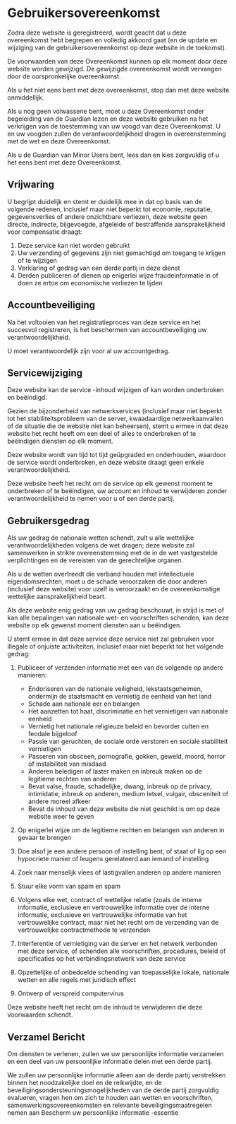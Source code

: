 # Gebruikersovereenkomst

Zodra deze website is geregistreerd, wordt geacht dat u deze overeenkomst hebt begrepen en volledig akkoord gaat (en de update en wijziging van de gebruikersovereenkomst op deze website in de toekomst).

De voorwaarden van deze Overeenkomst kunnen op elk moment door deze website worden gewijzigd. De gewijzigde overeenkomst wordt vervangen door de oorspronkelijke overeenkomst.

Als u het niet eens bent met deze overeenkomst, stop dan met deze website onmiddellijk.

Als u nog geen volwassene bent, moet u deze Overeenkomst onder begeleiding van de Guardian lezen en deze website gebruiken na het verkrijgen van de toestemming van uw voogd van deze Overeenkomst. U en uw voogden zullen de verantwoordelijkheid dragen in overeenstemming met de wet en deze Overeenkomst.

Als u de Guardian van Minor Users bent, lees dan en kies zorgvuldig of u het eens bent met deze Overeenkomst.

## Vrijwaring

U begrijpt duidelijk en stemt er duidelijk mee in dat op basis van de volgende redenen, inclusief maar niet beperkt tot economie, reputatie, gegevensverlies of andere onzichtbare verliezen, deze website geen directe, indirecte, bijgevoegde, afgeleide of bestraffende aansprakelijkheid voor compensatie draagt:

1. Deze service kan niet worden gebruikt
1. Uw verzending of gegevens zijn niet gemachtigd om toegang te krijgen of te wijzigen
1. Verklaring of gedrag van een derde partij in deze dienst
1. Derden publiceren of dienen op enigerlei wijze fraudeinformatie in of doen ze ertoe om economische verliezen te lijden

## Accountbeveiliging

Na het voltooien van het registratieproces van deze service en het succesvol registreren, is het beschermen van accountbeveiliging uw verantwoordelijkheid.

U moet verantwoordelijk zijn voor al uw accountgedrag.

## Servicewijziging

Deze website kan de service -inhoud wijzigen of kan worden onderbroken en beëindigd.

Gezien de bijzonderheid van netwerkservices (inclusief maar niet beperkt tot het stabiliteitsprobleem van de server, kwaadaardige netwerkaanvallen of de situatie die de website niet kan beheersen), stemt u ermee in dat deze website het recht heeft om een ​​deel of alles te onderbreken of te beëindigen diensten op elk moment.

Deze website wordt van tijd tot tijd geüpgraded en onderhouden, waardoor de service wordt onderbroken, en deze website draagt ​​geen enkele verantwoordelijkheid.

Deze website heeft het recht om de service op elk gewenst moment te onderbreken of te beëindigen, uw account en inhoud te verwijderen zonder verantwoordelijkheid te nemen voor u of een derde partij.

## Gebruikersgedrag

Als uw gedrag de nationale wetten schendt, zult u alle wettelijke verantwoordelijkheden volgens de wet dragen; deze website zal samenwerken in strikte overeenstemming met de in de wet vastgestelde verplichtingen en de vereisten van de gerechtelijke organen.

Als u de wetten overtreedt die verband houden met intellectuele eigendomsrechten, moet u de schade veroorzaken die door anderen (inclusief deze website) voor uzelf is veroorzaakt en de overeenkomstige wettelijke aansprakelijkheid beart.

Als deze website enig gedrag van uw gedrag beschouwt, in strijd is met of kan alle bepalingen van nationale wet- en voorschriften schenden, kan deze website op elk gewenst moment diensten aan u beëindigen.

U stemt ermee in dat deze service deze service niet zal gebruiken voor illegale of onjuiste activiteiten, inclusief maar niet beperkt tot het volgende gedrag:

1. Publiceer of verzenden informatie met een van de volgende op andere manieren:

   * Endoriseren van de nationale veiligheid, lekstaatsgeheimen, ondermijn de staatsmacht en vernietig de eenheid van het land
   * Schade aan nationale eer en belangen
   * Het aanzetten tot haat, discriminatie en het vernietigen van nationale eenheid
   * Vernietig het nationale religieuze beleid en bevorder culten en feodale bijgeloof
   * Passie van geruchten, de sociale orde verstoren en sociale stabiliteit vernietigen
   * Passeren van obsceen, pornografie, gokken, geweld, moord, horror of instabiliteit van misdaad
   * Anderen beledigen of laster maken en inbreuk maken op de legitieme rechten van anderen
   * Bevat valse, fraude, schadelijke, dwang, inbreuk op de privacy, intimidatie, inbreuk op anderen, medium letsel, vulgair, obsceniteit of andere moreel afkeer
   * Bevat de inhoud van deze website die niet geschikt is om op deze website weer te geven

1. Op enigerlei wijze om de legitieme rechten en belangen van anderen in gevaar te brengen
1. Doe alsof je een andere persoon of instelling bent, of staat of lig op een hypocriete manier of leugens gerelateerd aan iemand of instelling
1. Zoek naar menselijk vlees of lastigvallen anderen op andere manieren
1. Stuur elke vorm van spam en spam
1. Volgens elke wet, contract of wettelijke relatie (zoals de interne informatie, exclusieve en vertrouwelijke informatie over de interne informatie, exclusieve en vertrouwelijke informatie van het vertrouwelijke contract, maar niet het recht om de verzending van de vertrouwelijke contractmethode te verzenden
1. Interferentie of vernietiging van de server en het netwerk verbonden met deze service, of schenden alle voorschriften, procedures, beleid of specificaties op het verbindingsnetwerk van deze service
1. Opzettelijke of onbedoelde schending van toepasselijke lokale, nationale wetten en alle regels met juridisch effect
1. Ontwerp of verspreid computervirus

Deze website heeft het recht om de inhoud te verwijderen die deze voorwaarden schendt.

## Verzamel Bericht

Om diensten te verlenen, zullen we uw persoonlijke informatie verzamelen en een deel van uw persoonlijke informatie delen met een derde partij.

We zullen uw persoonlijke informatie alleen aan de derde partij verstrekken binnen het noodzakelijke doel en de reikwijdte, en de beveiligingsondersteuningsmogelijkheden van de derde partij zorgvuldig evalueren, vragen hen om zich te houden aan wetten en voorschriften, samenwerkingsovereenkomsten en relevante beveiligingsmaatregelen nemen aan Bescherm uw persoonlijke informatie -essentie